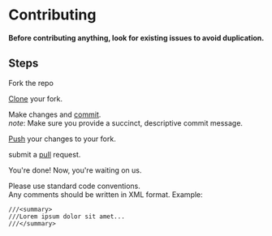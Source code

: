 # Contributing

#### Before contributing anything, look for existing issues to avoid duplication.

## Steps

Fork the repo

[Clone](https://git-scm.com/docs/git-clone) your fork.

Make changes and [commit](https://git-scm.com/docs/git-commit).  
_note_: Make sure you provide a succinct, descriptive commit message.

[Push](https://git-ascm.com/docs/git-push) your changes to your fork.

submit a [pull](https://git-scm.com/docs/git-pull) request.

You're done! Now, you're waiting on us.

Please use standard code conventions.  
Any comments should be written in XML format.
Example:  
```
///<summary>
///Lorem ipsum dolor sit amet...
///</summary>
```
